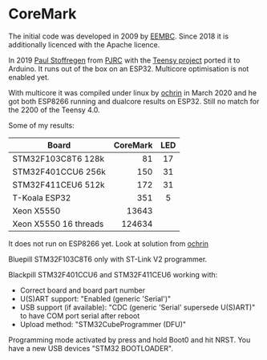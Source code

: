 # CoreMark

The initial code was developed in 2009 by [EEMBC](https://github.com/eembc/coremark). Since 2018 it is additionally licenced with the Apache licence.

In 2019 [Paul Stoffregen](https://github.com/PaulStoffregen) from [PJRC](https://www.pjrc.com/) with the [Teensy project](https://www.pjrc.com/teensy/) ported it to Arduino. It runs out of the box on an ESP32. Multicore optimisation is not enabled yet.

With multicore it was compiled under linux by [ochrin](https://github.com/ochrin/coremark) in March 2020 and he got both ESP8266 running and dualcore results on ESP32. Still no match for the 2200 of the Teensy 4.0.

Some of my results:

| Board                  | CoreMark | LED |
| ---------------------- | -------: | :-: |
| STM32F103C8T6 128k     |       81 |  17 |
| STM32F401CCU6 256k     |      150 |  31 |
| STM32F411CEU6 512k     |      172 |  31 |
| T-Koala ESP32          |      351 |   5 |
| Xeon X5550             |    13643 |     |
| Xeon X5550 16 threads  |   124634 |     |

It does not run on ESP8266 yet. Look at solution from [ochrin](https://github.com/ochrin/coremark)

Bluepill STM32F103C8T6 only with ST-Link V2 programmer.

Blackpill STM32F401CCU6 and STM32F411CEU6 working with:
- Correct board and board part number
- U(S)ART support: "Enabled (generic 'Serial')"
- USB support (if available): "CDC (generic 'Serial' supersede U(S)ART)" to have COM port serial after reboot
- Upload method: "STM32CubeProgrammer (DFU)"

Programming mode activated by press and hold Boot0 and hit NRST. You have a new USB devices "STM32 BOOTLOADER".
